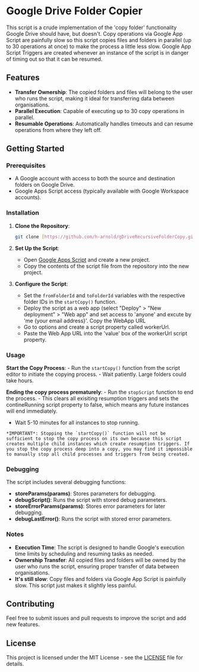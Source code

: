 # Google Drive Folder Copier

This script is a crude implementation of the 'copy folder' functionality Google Drive should have, but doesn't. Copy operations via Google App Script are painfully slow so this script copies files and folders in parallel (up to 30 operations at once) to make the process a little less slow. Google App Script Triggers are created whenever an instance of the script is in danger of timing out so that it can be resumed.

## Features

- **Transfer Ownership**: The copied folders and files will belong to the user who runs the script, making it ideal for transferring data between organisations.
- **Parallel Execution**: Capable of executing up to 30 copy operations in parallel.
- **Resumable Operations**: Automatically handles timeouts and can resume operations from where they left off.

## Getting Started

### Prerequisites

- A Google account with access to both the source and destination folders on Google Drive.
- Google Apps Script access (typically available with Google Workspace accounts).

### Installation

1. **Clone the Repository**:
    ```sh
    git clone [https://github.com/h-arnold/gDriveRecursiveFolderCopy.git]
    ```
2. **Set Up the Script**:
    - Open [Google Apps Script](https://script.google.com/) and create a new project.
    - Copy the contents of the script file from the repository into the new project.

3. **Configure the Script**:
    - Set the `fromFolderId` and `toFolderId` variables with the respective folder IDs in the `startCopy()` function.
    - Deploy the script as a web app (select "Deploy" > "New deployment" > "Web app" and set access to 'anyone' and excute by 'me {your email address}'. Copy the WebApp URL
    - Go to options and create a script property called workerUrl.
    - Paste the Web App URL into the 'value' box of the workerUrl script property.
### Usage

 **Start the Copy Process**:
    - Run the `startCopy()` function from the script editor to initiate the copying process.
    - Wait patiently. Large folders could take hours.

 **Ending the copy process prematurely**:
    - Run the `stopScript` function to end the process. 
       - This clears all exisiting resumption triggers and sets the contineRunning script property to false, which means any future instances will end immediately.
   - Wait 5-10 minutes for all instances to stop running.
     
    *IMPORTANT*: Stopping the `startCopy()` function will not be sufficient to stop the copy process on its own because this script creates multiple child instances which create resumption triggers. If you stop the copy process deep into a copy, you may find it impossible to manually stop all child processes and triggers from being created.



### Debugging

The script includes several debugging functions:
- **storeParams(params)**: Stores parameters for debugging.
- **debugScript()**: Runs the script with stored debug parameters.
- **storeErrorParams(params)**: Stores error parameters for later debugging.
- **debugLastError()**: Runs the script with stored error parameters.

### Notes

- **Execution Time**: The script is designed to handle Google's execution time limits by scheduling and resuming tasks as needed.
- **Ownership Transfer**: All copied files and folders will be owned by the user who runs the script, ensuring proper transfer of data between organisations.
- **It's still slow**: Copy files and folders via Google App Script is painfully slow. This script just makes it slightly less painful.

## Contributing

Feel free to submit issues and pull requests to improve the script and add new features.

## License

This project is licensed under the MIT License - see the [LICENSE](LICENSE) file for details.
